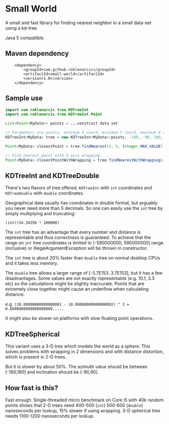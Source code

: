 # Small World

A small and fast library for finding nearest neighbor in a small data-set using a kd-tree.

Java 5 compatible.

## Maven dependency

```
    <dependency>
        <groupId>com.github.roklenarcic</groupId>
        <artifactId>small-world</artifactId>
        <version>1.0</version>
    </dependency>
```

## Sample use

```java
import com.roklenarcic.tree.KDTreeInt
import com.roklenarcic.tree.KDTreeInt.Point

List<Point<MyData>> points = ...construct data set

// Parameters are points, minimum X coord, minimum Y coord, maximum X coord, maximum Y coord, all inclusive.
KDTreeInt<MyData> tree = new KDTreeInt<MyData>(points, -180, -90, 180, 90);

Point<MyData> closestPoint = tree.findNearest(4, 5, Integer.MAX_VALUE);

// Find nearest point with X axis wrapping.
Point<MyData> closestPointWithWrapping = tree.findNearestWithWrapping(4, 5, Integer.MAX_VALUE);
```

## KDTreeInt and KDTreeDouble

There's two flavors of tree offered. `KDTreeInt` with `int` coordinates and `KDTreeDouble` with `double` coordinates.

Geographical data usually has coordinates in double format, but arguably you never need more than 5 decimals.
So one can easily use the `int` tree by simply multiplying and truncating:

`(int)(54.34356 * 100000)`

The `int` tree has an advantage that every number and distance is representable and thus correctness is guaranteed.
To achieve that the range on `int` tree coordinates is limited to [-590000000, 590000000] range (inclusive) or IllegalArgumentException will be thrown in constructor.

The `int` tree is about 20% faster than `double` tree on normal desktop CPUs and it takes less memory.

The `double` tree allows a larger range of [-3.7E153..3.7E153], but it has a few disadvantages.
Some values are not exactly representable (e.g. 10.1, 3.3 etc) so the calculations might be slightly inaccurate.
Points that are extremely close together might cause an underflow when calculating distance:

e.g. `(10.00000000000000001 - 10.00000000000000002) ^ 2 = 0.0000000000000000000.....`

It might also be slower on platforms with slow floating point operations.

## KDTreeSpherical

This variant uses a 3-D tree which models the world as a sphere. This solves problems with wrapping in 2 dimensions and with distance distortion, which is present in 2-D trees.

But it is slower by about 50%. The azimuth value should be between [-180,180] and inclination should be [-90,90].

## How fast is this?

Fast enough. Single-threaded micro benchmark on Core i5 with 40k random points shows that 2-D trees need 400-500 (`int`) 500-600 (`double`) nanoseconds per lookup, 15% slower if using wrapping.
3-D spherical tree needs 1100-1200 nanoseconds per lookup.
